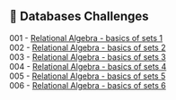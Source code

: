 
## 🎯 Databases Challenges

001 - [Relational Algebra - basics of sets 1](https://github.com/danipishinin/HackerRank/blob/main/databases/basics-of-sets-and-relational-algebra-1.md) </br >
002 - [Relational Algebra - basics of sets 2](https://github.com/danipishinin/HackerRank/blob/main/databases/basics-of-sets-and-relational-algebra-2.md) </br >
003 - [Relational Algebra - basics of sets 3](https://github.com/danipishinin/HackerRank/blob/main/databases/basics-of-sets-and-relational-algebra-3.md) </br >
004 - [Relational Algebra - basics of sets 4](https://github.com/danipishinin/HackerRank/blob/main/databases/basics-of-sets-and-relational-algebra-4.md) </br >
005 - [Relational Algebra - basics of sets 5](https://github.com/danipishinin/HackerRank/blob/main/databases/basics-of-sets-and-relational-algebra-5.md) </br >
006 - [Relational Algebra - basics of sets 6](https://github.com/danipishinin/HackerRank/blob/main/databases/basics-of-sets-and-relational-algebra-6.md) </br >
